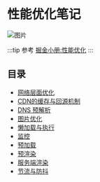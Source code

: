 # 性能优化笔记

![图片](https://img.cdn.sugarat.top/mdImg/MTU4MzQwMTU3ODkwNw==583401578907)

:::tip 参考
[掘金小册:性能优化](https://juejin.im/book/5b936540f265da0a9624b04b/section/5b97cd22e51d450e8f5f6375#heading-2)
:::

## 目录
* [网络层面优化](./Internet.md)
* [CDN的缓存与回源机制](./cdn.md)
* [DNS 预解析](./dnsPre.md)
* [图片优化](./image.md)
* [懒加载与执行](./lazyLoad.md)
* [监控](./monitor.md)
* [预加载](./preLoad.md)
* [预渲染](./preRender.md)
* [服务端渲染](./ssr.md)
* [节流与防抖](./throttling.md)

<tongji/>